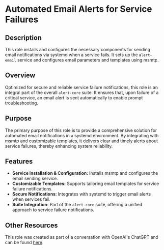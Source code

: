 # Automated Email Alerts for Service Failures

## Description

This role installs and configures the necessary components for sending email notifications via systemd when a service fails. It sets up the `alert-email` service and configures email parameters and templates using msmtp.

## Overview

Optimized for secure and reliable service failure notifications, this role is an integral part of the overall `alert-core` suite. It ensures that, upon failure of a critical service, an email alert is sent automatically to enable prompt troubleshooting.

## Purpose

The primary purpose of this role is to provide a comprehensive solution for automated email notifications in a systemd environment. By integrating with msmtp and customizable templates, it delivers clear and timely alerts about service failures, thereby enhancing system reliability.

## Features

- **Service Installation & Configuration:** Installs msmtp and configures the email sending service.
- **Customizable Templates:** Supports tailoring email templates for service failure notifications.
- **Secure Notifications:** Integrates with systemd to trigger email alerts when services fail.
- **Suite Integration:** Part of the `alert-core` suite, offering a unified approach to service failure notifications.

## Other Resources

This role was created as part of a conversation with OpenAI's ChatGPT and can be found [here](https://chat.openai.com/share/96e4ca12-0888-41c0-9cfc-29c0180f0dba).
